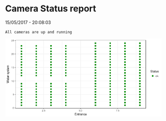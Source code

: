 Camera Status report
================
15/05/2017 - 20:08:03

    All cameras are up and running

![](camreport_files/figure-markdown_github/unnamed-chunk-2-1.png)
